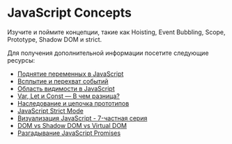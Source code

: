 # JavaScript Concepts

Изучите и поймите концепции, такие как Hoisting, Event Bubbling, Scope, Prototype, Shadow DOM и strict.

Для получения дополнительной информации посетите следующие ресурсы:

- [Поднятие переменных в JavaScript](https://developer.mozilla.org/en-US/docs/Glossary/Hoisting)
- [Всплытие и перехват событий](https://javascript.info/bubbling-and-capturing)
- [Область видимости в JavaScript](https://developer.mozilla.org/en-US/docs/Glossary/Scope)
- [Var, Let и Const — В чем разница?](https://www.freecodecamp.org/news/var-let-and-const-whats-the-difference/)
- [Наследование и цепочка прототипов](https://developer.mozilla.org/en-US/docs/Web/JavaScript/Inheritance_and_the_prototype_chain)
- [JavaScript Strict Mode](https://developer.mozilla.org/en-US/docs/Web/JavaScript/Reference/Strict_mode)
- [Визуализация JavaScript - 7-частная серия](https://dev.to/lydiahallie/javascript-visualized-event-loop-3dif)
- [DOM vs Shadow DOM vs Virtual DOM](https://www.youtube.com/watch?v=7Tok22qxPzQ)
- [Разгадывание JavaScript Promises](https://blog.greenroots.info/series/javascript-promises)
